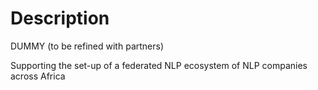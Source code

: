 # Description

DUMMY (to be refined with partners)
 
 Supporting the set-up of a federated NLP ecosystem of NLP companies across Africa